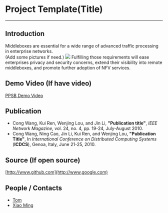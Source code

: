 # Project Template(Title)
***
## Introduction
Middleboxes are essential for a wide range of advanced traffic processing in enterprise networks.  
(Add some pictures if need.)
![](http://cyber.cs.cityu.edu.hk/en/images/project/projtct01.jpg)
Fulfilling those requirements will ease enterprises privacy and security concerns, extend their visibility into remote middleboxes, and promote further adoption of NFV services. 

## Demo Video (If have video)
[PPSB Demo Video](https://www.youtube.com/watch?v=E2ZlKCIMoN0)

## Publication
* Cong Wang, Kui Ren, Wenjing Lou, and Jin Li, **"Publication title"**, *IEEE Network Magazine*, vol. 24, no. 4, pp. 19-24, July-August 2010.
* Cong Wang, Ning Cao, Jin Li, Kui Ren, and Wenjing Lou, **"Publication Title"**, In *International Conference on Distributed Computing Systems* (**ICDCS**), Genoa, Italy, June 21-25, 2010.

## Source (If open source)
[http://www.github.com](http://www.google.com)

## People / Contacts
* [Tom](tom@gmail.com)
* [Xiao Ming](xm@gmail.com)


